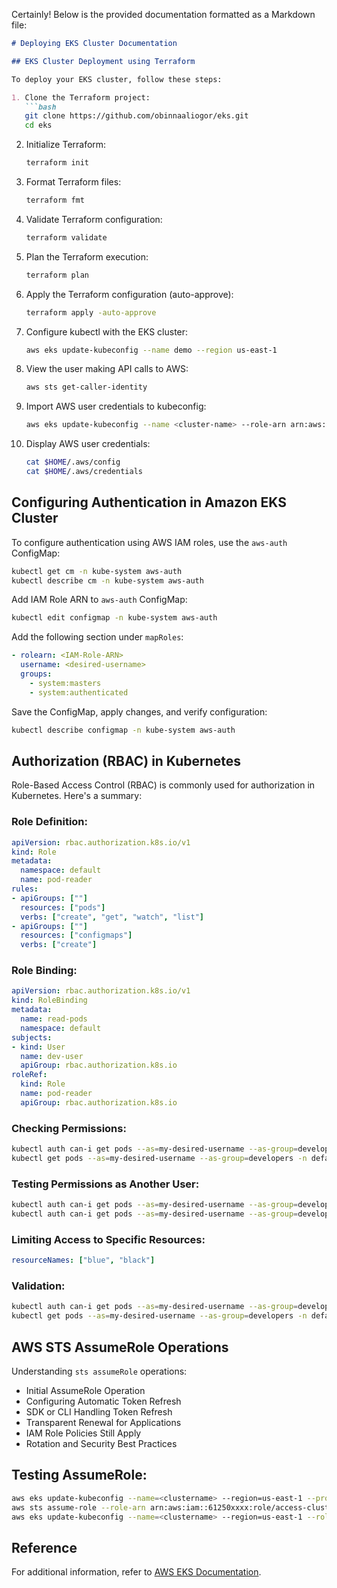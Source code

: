 Certainly! Below is the provided documentation formatted as a Markdown file:

```markdown
# Deploying EKS Cluster Documentation

## EKS Cluster Deployment using Terraform

To deploy your EKS cluster, follow these steps:

1. Clone the Terraform project:
   ```bash
   git clone https://github.com/obinnaaliogor/eks.git
   cd eks
   ```

2. Initialize Terraform:
   ```bash
   terraform init
   ```

3. Format Terraform files:
   ```bash
   terraform fmt
   ```

4. Validate Terraform configuration:
   ```bash
   terraform validate
   ```

5. Plan the Terraform execution:
   ```bash
   terraform plan
   ```

6. Apply the Terraform configuration (auto-approve):
   ```bash
   terraform apply -auto-approve
   ```

7. Configure kubectl with the EKS cluster:
   ```bash
   aws eks update-kubeconfig --name demo --region us-east-1
   ```

8. View the user making API calls to AWS:
   ```bash
   aws sts get-caller-identity
   ```

9. Import AWS user credentials to kubeconfig:
   ```bash
   aws eks update-kubeconfig --name <cluster-name> --role-arn arn:aws:iam::account-id:role/IAM-Role-Name
   ```

10. Display AWS user credentials:
    ```bash
    cat $HOME/.aws/config
    cat $HOME/.aws/credentials
    ```

## Configuring Authentication in Amazon EKS Cluster

To configure authentication using AWS IAM roles, use the `aws-auth` ConfigMap:

```bash
kubectl get cm -n kube-system aws-auth
kubectl describe cm -n kube-system aws-auth
```

Add IAM Role ARN to `aws-auth` ConfigMap:

```bash
kubectl edit configmap -n kube-system aws-auth
```

Add the following section under `mapRoles`:

```yaml
- rolearn: <IAM-Role-ARN>
  username: <desired-username>
  groups:
    - system:masters
    - system:authenticated
```

Save the ConfigMap, apply changes, and verify configuration:

```bash
kubectl describe configmap -n kube-system aws-auth
```

## Authorization (RBAC) in Kubernetes

Role-Based Access Control (RBAC) is commonly used for authorization in Kubernetes. Here's a summary:

### Role Definition:

```yaml
apiVersion: rbac.authorization.k8s.io/v1
kind: Role
metadata:
  namespace: default
  name: pod-reader
rules:
- apiGroups: [""]
  resources: ["pods"]
  verbs: ["create", "get", "watch", "list"]
- apiGroups: [""]
  resources: ["configmaps"]
  verbs: ["create"]
```

### Role Binding:

```yaml
apiVersion: rbac.authorization.k8s.io/v1
kind: RoleBinding
metadata:
  name: read-pods
  namespace: default
subjects:
- kind: User
  name: dev-user
  apiGroup: rbac.authorization.k8s.io
roleRef:
  kind: Role
  name: pod-reader
  apiGroup: rbac.authorization.k8s.io
```

### Checking Permissions:

```bash
kubectl auth can-i get pods --as=my-desired-username --as-group=developers -n default
kubectl get pods --as=my-desired-username --as-group=developers -n default
```

### Testing Permissions as Another User:

```bash
kubectl auth can-i get pods --as=my-desired-username --as-group=developers -n default
kubectl auth can-i get pods --as=my-desired-username --as-group=developers -n default
```

### Limiting Access to Specific Resources:

```yaml
resourceNames: ["blue", "black"]
```

### Validation:

```bash
kubectl auth can-i get pods --as=my-desired-username --as-group=developers -n default
kubectl get pods --as=my-desired-username --as-group=developers -n default
```

## AWS STS AssumeRole Operations

Understanding `sts assumeRole` operations:

- Initial AssumeRole Operation
- Configuring Automatic Token Refresh
- SDK or CLI Handling Token Refresh
- Transparent Renewal for Applications
- IAM Role Policies Still Apply
- Rotation and Security Best Practices

## Testing AssumeRole:

```bash
aws eks update-kubeconfig --name=<clustername> --region=us-east-1 --profile <profilename>
aws sts assume-role --role-arn arn:aws:iam::61250xxxx:role/access-cluster-role --role-session-name my-test-session
aws eks update-kubeconfig --name=<clustername> --region=us-east-1 --role-arn=arn:aws:iam::612xxx:role/access-xxxx-role
```

## Reference

For additional information, refer to [AWS EKS Documentation](https://docs.aws.amazon.com/eks/latest/userguide/add-user-role.html).